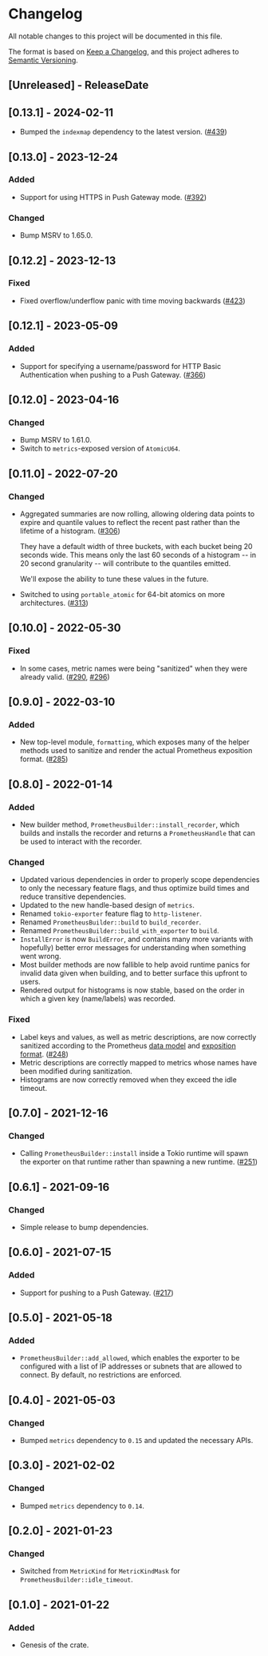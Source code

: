 # Changelog
All notable changes to this project will be documented in this file.

The format is based on [Keep a Changelog](https://keepachangelog.com/en/1.0.0/),
and this project adheres to [Semantic Versioning](https://semver.org/spec/v2.0.0.html).

<!-- next-header -->

## [Unreleased] - ReleaseDate

## [0.13.1] - 2024-02-11

- Bumped the `indexmap` dependency to the latest version. ([#439](https://github.com/metrics-rs/metrics/pull/439))

## [0.13.0] - 2023-12-24

### Added

- Support for using HTTPS in Push Gateway mode.
  ([#392](https://github.com/metrics-rs/metrics/pull/392))

### Changed

- Bump MSRV to 1.65.0.

## [0.12.2] - 2023-12-13

### Fixed

- Fixed overflow/underflow panic with time moving backwards ([#423](https://github.com/metrics-rs/metrics/pull/423))

## [0.12.1] - 2023-05-09

### Added

- Support for specifying a username/password for HTTP Basic Authentication when pushing to a Push
  Gateway. ([#366](https://github.com/metrics-rs/metrics/pull/366))

## [0.12.0] - 2023-04-16

### Changed

- Bump MSRV to 1.61.0.
- Switch to `metrics`-exposed version of `AtomicU64`.

## [0.11.0] - 2022-07-20

### Changed

- Aggregated summaries are now rolling, allowing oldering data points to expire and quantile values
  to reflect the recent past rather than the lifetime of a histogram.
  ([#306](https://github.com/metrics-rs/metrics/pull/306))

  They have a default width of three buckets, with each bucket being 20 seconds wide. This means
  only the last 60 seconds of a histogram -- in 20 second granularity -- will contribute to the
  quantiles emitted.

  We'll expose the ability to tune these values in the future.
- Switched to using `portable_atomic` for 64-bit atomics on more architectures.
  ([#313](https://github.com/metrics-rs/metrics/pull/313))


## [0.10.0] - 2022-05-30

### Fixed

- In some cases, metric names were being "sanitized" when they were already valid.
  ([#290](https://github.com/metrics-rs/metrics/pull/290), [#296](https://github.com/metrics-rs/metrics/pull/296))

## [0.9.0] - 2022-03-10

### Added

- New top-level module, `formatting`, which exposes many of the helper methods used to sanitize and
  render the actual Prometheus exposition format. ([#285](https://github.com/metrics-rs/metrics/pull/285))

## [0.8.0] - 2022-01-14

### Added

- New builder method, `PrometheusBuilder::install_recorder`, which builds and installs the
  recorder and returns a `PrometheusHandle` that can be used to interact with the recorder.

### Changed

- Updated various dependencies in order to properly scope dependencies to only the necessary feature
  flags, and thus optimize build times and reduce transitive dependencies.
- Updated to the new handle-based design of `metrics`.
- Renamed `tokio-exporter` feature flag to `http-listener`.
- Renamed `PrometheusBuilder::build` to `build_recorder`.
- Renamed `PrometheusBuilder::build_with_exporter` to `build`.
- `InstallError` is now `BuildError`, and contains many more variants with hopefully) better error
  messages for understanding when something went wrong.
- Most builder methods are now fallible to help avoid runtime panics for invalid data given when
  building, and to better surface this upfront to users.
- Rendered output for histograms is now stable, based on the order in which a given key
  (name/labels) was recorded.

### Fixed

- Label keys and values, as well as metric descriptions, are now correctly sanitized according to
  the Prometheus [data model](https://prometheus.io/docs/concepts/data_model/) and [exposition
  format](https://github.com/prometheus/docs/blob/main/content/docs/instrumenting/exposition_formats.md).
  ([#248](https://github.com/metrics-rs/metrics/issues/248))
- Metric descriptions are correctly mapped to metrics whose names have been modified during
  sanitization.
- Histograms are now correctly removed when they exceed the idle timeout.

## [0.7.0] - 2021-12-16

### Changed

- Calling `PrometheusBuilder::install` inside a Tokio runtime will spawn the exporter on that
  runtime rather than spawning a new runtime. ([#251](https://github.com/metrics-rs/metrics/pull/251))

## [0.6.1] - 2021-09-16

### Changed

- Simple release to bump dependencies.

## [0.6.0] - 2021-07-15

### Added

- Support for pushing to a Push Gateway. ([#217](https://github.com/metrics-rs/metrics/pull/217))

## [0.5.0] - 2021-05-18

### Added

- `PrometheusBuilder::add_allowed`, which enables the exporter to be configured with a
  list of IP addresses or subnets that are allowed to connect. By default, no restrictions
  are enforced.

## [0.4.0] - 2021-05-03

### Changed

- Bumped `metrics` dependency to `0.15` and updated the necessary APIs.

## [0.3.0] - 2021-02-02

### Changed

- Bumped `metrics` dependency to `0.14`.

## [0.2.0] - 2021-01-23

### Changed

- Switched from `MetricKind` for `MetricKindMask` for `PrometheusBuilder::idle_timeout`.

## [0.1.0] - 2021-01-22

### Added

- Genesis of the crate.
